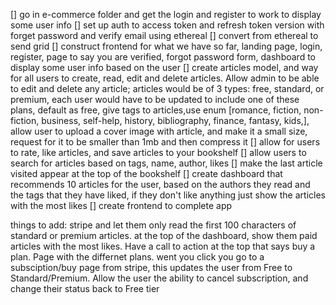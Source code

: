 [] go in e-commerce folder and get the login and register to work to display some user info
[] set up auth to access token and refresh token version with forget password and verify email using ethereal
[] convert from ethereal to send grid
[] construct frontend for what we have so far, landing page, login, register, page to say you are verified, forgot password form,       dashboard to display some user info based on the user
[] create articles model, and way for all users to create, read, edit and delete articles. Allow admin to be able to edit and delete any article; articles would be of 3 types: free, standard, or premium, each user would have to be updated to include one of these plans, default as free, give tags to articles,use enum [romance, fiction, non-fiction, business, self-help, history, bibliography, finance, fantasy, kids,], allow user to upload a cover image with article, and make it a small size, request for it to be smaller than 1mb and then compress it
[] allow for users to rate, like articles, and save articles to your bookshelf
[] allow users to search for articles based on tags, name, author, likes
[] make the last article visited appear at the top of the bookshelf 
[] create dashboard that recommends 10 articles for the user, based on the authors they read and the tags that they have liked, if they don't like anything just show the articles with the most likes
[] create frontend to complete app
 


 things to add: stripe and let them only read the first 100 characters of standard or premium articles. at the top of the dashboard, show them paid articles with the most likes. Have a call to action at the top that says buy a plan. Page with the differnet plans. went you click you go to a subsciption/buy page from stripe, this updates the user from Free to Standard/Premium. Allow the user the ability to cancel subscription, and change their status back to Free tier